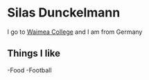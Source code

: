 # Silas Dunckelmann 
I go to [Waimea College](https://waimea.school.nz/) and I am from Germany
## Things I like
-Food
-Football

